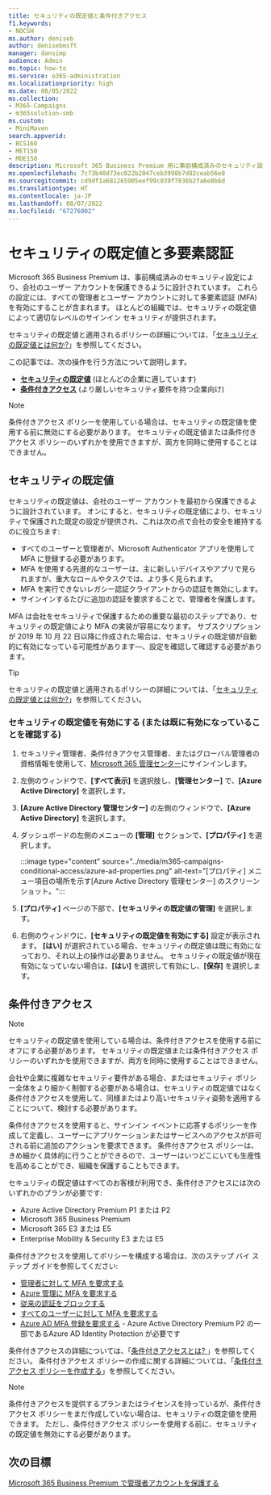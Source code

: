 ```yaml
---
title: セキュリティの既定値と条件付きアクセス
f1.keywords:
- NOCSH
ms.author: deniseb
author: denisebmsft
manager: dansimp
audience: Admin
ms.topic: how-to
ms.service: o365-administration
ms.localizationpriority: high
ms.date: 08/05/2022
ms.collection:
- M365-Campaigns
- m365solution-smb
ms.custom:
- MiniMaven
search.appverid:
- BCS160
- MET150
- MOE150
description: Microsoft 365 Business Premium 用に事前構成済みのセキュリティ設定を提供することで、セキュリティの既定値が ID 関連の攻撃から組織を保護する方法について説明します。
ms.openlocfilehash: 7c73b40d73ec022b2047ceb3998b7d82ceab56e8
ms.sourcegitcommit: cd9df1a681265905eef99c039f7036b2fa6e8b6d
ms.translationtype: HT
ms.contentlocale: ja-JP
ms.lasthandoff: 08/07/2022
ms.locfileid: "67276002"
---
```

# <a name="security-defaults-and-multi-factor-authentication"></a>セキュリティの既定値と多要素認証

Microsoft 365 Business Premium は、事前構成済みのセキュリティ設定により、会社のユーザー アカウントを保護できるように設計されています。 これらの設定には、すべての管理者とユーザー アカウントに対して多要素認証 (MFA) を有効にすることが含まれます。 ほとんどの組織では、セキュリティの既定値によって適切なレベルのサインイン セキュリティが提供されます。

セキュリティの既定値と適用されるポリシーの詳細については、「[セキュリティの既定値とは何か?](/azure/active-directory/fundamentals/concept-fundamentals-security-defaults)」を参照してください。

この記事では、次の操作を行う方法について説明します。

- **[セキュリティの既定値](#security-defaults)** (ほとんどの企業に適しています)
- **[条件付きアクセス](#conditional-access)** (より厳しいセキュリティ要件を持つ企業向け)

> [!NOTE]
> 条件付きアクセス ポリシーを使用している場合は、セキュリティの既定値を使用する前に無効にする必要があります。 セキュリティの既定値または条件付きアクセス ポリシーのいずれかを使用できますが、両方を同時に使用することはできません。

## <a name="security-defaults"></a>セキュリティの既定値

セキュリティの既定値は、会社のユーザー アカウントを最初から保護できるように設計されています。 オンにすると、セキュリティの既定値により、セキュリティで保護された既定の設定が提供され、これは次の点で会社の安全を維持するのに役立ちます:

- すべてのユーザーと管理者が、Microsoft Authenticator アプリを使用して MFA に登録する必要があります。
- MFA を使用する先進的なユーザーは、主に新しいデバイスやアプリで見られますが、重大なロールやタスクでは、より多く見られます。
- MFA を実行できないレガシー認証クライアントからの認証を無効にします。
- サインインするたびに追加の認証を要求することで、管理者を保護します。

MFA は会社をセキュリティで保護するための重要な最初のステップであり、セキュリティの既定値により MFA の実装が容易になります。 サブスクリプションが 2019 年 10 月 22 日以降に作成された場合は、セキュリティの既定値が自動的に有効になっている可能性があります&mdash;、設定を確認して確認する必要があります。

> [!TIP]
> セキュリティの既定値と適用されるポリシーの詳細については、「[セキュリティの既定値とは何か?](/azure/active-directory/fundamentals/concept-fundamentals-security-defaults)」を参照してください。

### <a name="to-enable-security-defaults-or-confirm-theyre-already-enabled"></a>セキュリティの既定値を有効にする (または既に有効になっていることを確認する)

1. セキュリティ管理者、条件付きアクセス管理者、またはグローバル管理者の資格情報を使用して、<a href="https://go.microsoft.com/fwlink/p/?linkid=2024339" target="_blank">Microsoft 365 管理センター</a>にサインインします。

2. 左側のウィンドウで、**[すべて表示]** を選択肢し、**[管理センター]** で、**[Azure Active Directory]** を選択します。

3. **[Azure Active Directory 管理センター]** の左側のウィンドウで、**[Azure Active Directory]** を選択します。

4. ダッシュボードの左側のメニューの **[管理]** セクションで、**[プロパティ]** を選択します。

    :::image type="content" source="../media/m365-campaigns-conditional-access/azure-ad-properties.png" alt-text="[プロパティ] メニュー項目の場所を示す[Azure Active Directory 管理センター] のスクリーンショット。":::

5. **[プロパティ]** ページの下部で、**[セキュリティの既定値の管理]** を選択します。

6. 右側のウィンドウに、**[セキュリティの既定値を有効にする]** 設定が表示されます。 **[はい]** が選択されている場合、セキュリティの既定値は既に有効になっており、それ以上の操作は必要ありません。 セキュリティの既定値が現在有効になっていない場合は、**[はい]** を選択して有効にし、**[保存]** を選択します。

## <a name="conditional-access"></a>条件付きアクセス

> [!NOTE]
> セキュリティの既定値を使用している場合は、条件付きアクセスを使用する前にオフにする必要があります。 セキュリティの既定値または条件付きアクセス ポリシーのいずれかを使用できますが、両方を同時に使用することはできません。

会社や企業に複雑なセキュリティ要件がある場合、またはセキュリティ ポリシー全体をより細かく制御する必要がある場合は、セキュリティの既定値ではなく条件付きアクセスを使用して、同様またはより高いセキュリティ姿勢を適用することについて、検討する必要があります。

条件付きアクセスを使用すると、サインイン イベントに応答するポリシーを作成して定義し、ユーザーにアプリケーションまたはサービスへのアクセスが許可される前に追加のアクションを要求できます。 条件付きアクセス ポリシーは、きめ細かく具体的に行うことができるので、ユーザーはいつどこにいても生産性を高めることができ、組織を保護することもできます。

セキュリティの既定値はすべてのお客様が利用でき、条件付きアクセスには次のいずれかのプランが必要です:

- Azure Active Directory Premium P1 または P2
- Microsoft 365 Business Premium
- Microsoft 365 E3 または E5
- Enterprise Mobility & Security E3 または E5

条件付きアクセスを使用してポリシーを構成する場合は、次のステップ バイ ステップ ガイドを参照してください:

- [管理者に対して MFA を要求する](/azure/active-directory/conditional-access/howto-conditional-access-policy-admin-mfa)
- [Azure 管理に MFA を要求する](/azure/active-directory/conditional-access/howto-conditional-access-policy-azure-management)
- [従来の認証をブロックする](/azure/active-directory/conditional-access/howto-conditional-access-policy-block-legacy)
- [すべてのユーザーに対して MFA を要求する](/azure/active-directory/conditional-access/howto-conditional-access-policy-all-users-mfa)
- [Azure AD MFA 登録を要求する](/azure/active-directory/identity-protection/howto-identity-protection-configure-mfa-policy) - Azure Active Directory Premium P2 の一部であるAzure AD Identity Protection が必要です

条件付きアクセスの詳細については、「[条件付きアクセスとは? ](/azure/active-directory/conditional-access/overview)」を参照してください。 条件付きアクセス ポリシーの作成に関する詳細については、「[条件付きアクセス ポリシーを作成する](/azure/active-directory/authentication/tutorial-enable-azure-mfa#create-a-conditional-access-policy)」を参照してください。

> [!NOTE]
> 条件付きアクセスを提供するプランまたはライセンスを持っているが、条件付きアクセス ポリシーをまだ作成していない場合は、セキュリティの既定値を使用できます。 ただし、条件付きアクセス ポリシーを使用する前に、セキュリティの既定値を無効にする必要があります。

## <a name="next-objective"></a>次の目標

[Microsoft 365 Business Premium で管理者アカウントを保護する](m365bp-protect-admin-accounts.md)
